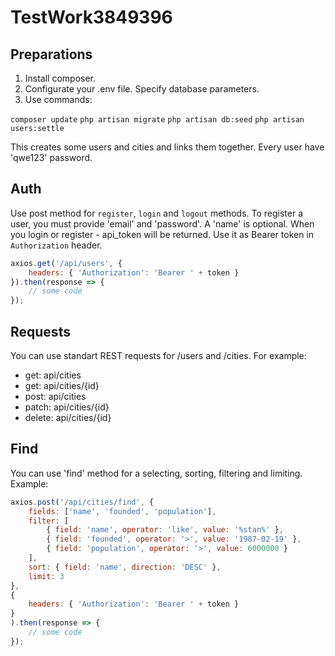 # TestWork3849396

## Preparations

1. Install composer. 
2. Configurate your .env file. Specify database parameters. 
3. Use commands:

`composer update`
`php artisan migrate`
`php artisan db:seed`
`php artisan users:settle`

This creates some users and cities and links them together. 
Every user have 'qwe123' password.

## Auth

Use post method for `register`, `login` and `logout` methods.
To register a user, you must provide 'email' and 'password'. A 'name' is optional.
When you login or register - api_token will be returned.
Use it as Bearer token in `Authorization` header.

```javascript
axios.get('/api/users', {
    headers: { 'Authorization': 'Bearer ' + token }
}).then(response => {
    // some code
});
```

## Requests

You can use standart REST requests for /users and /cities. 
For example:
- get: api/cities
- get: api/cities/{id}
- post: api/cities
- patch: api/cities/{id}
- delete: api/cities/{id}


## Find

You can use 'find' method for a selecting, sorting, filtering and limiting.
Example: 

```javascript
axios.post('/api/cities/find', {
    fields: ['name', 'founded', 'population'],
    filter: [
        { field: 'name', operator: 'like', value: '%stan%' },
        { field: 'founded', operator: '>', value: '1987-02-19' },
        { field: 'population', operator: '>', value: 6000000 }
    ],
    sort: { field: 'name', direction: 'DESC' },
    limit: 3
},
{
    headers: { 'Authorization': 'Bearer ' + token }
}
).then(response => {
    // some code
});
```
